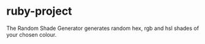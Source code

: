 # ruby-project
The Random Shade Generator generates random hex, rgb and hsl shades of your chosen colour. 
